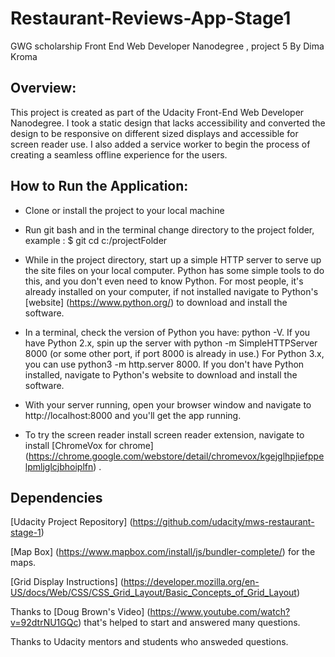 # Restaurant-Reviews-App-Stage1
GWG scholarship Front End Web Developer Nanodegree , project 5
By Dima Kroma

## Overview:

This project is created as part of the Udacity Front-End Web Developer Nanodegree.
I took a static design that lacks accessibility and converted the design to be responsive on different sized displays and accessible for screen reader use. I also added a service worker to begin the process of creating a seamless offline experience for the users.

## How to Run the Application:

- Clone or install the project to your local machine

- Run git bash and in the terminal change directory to the project folder, example : 
$ git cd c:/projectFolder 

- While in the project directory, start up a simple HTTP server to serve up the site files on your local computer. Python has some simple tools to do this, and you don't even need to know Python. For most people, it's already installed on your computer, if not installed navigate to Python's [website] (https://www.python.org/) to download and install the software.

- In a terminal, check the version of Python you have: python -V. If you have Python 2.x, spin up the server with python -m SimpleHTTPServer 8000 (or some other port, if port 8000 is already in use.) For Python 3.x, you can use python3 -m http.server 8000. If you don't have Python installed, navigate to Python's website to download and install the software.

- With your server running, open your browser window and navigate to http://localhost:8000 and you'll get the app running.

- To try the screen reader install screen reader extension, navigate to install [ChromeVox for chrome]  (https://chrome.google.com/webstore/detail/chromevox/kgejglhpjiefppelpmljglcjbhoiplfn) .

## Dependencies
[Udacity Project Repository] (https://github.com/udacity/mws-restaurant-stage-1)

[Map Box] (https://www.mapbox.com/install/js/bundler-complete/)  for the maps.

[Grid Display Instructions] (https://developer.mozilla.org/en-US/docs/Web/CSS/CSS_Grid_Layout/Basic_Concepts_of_Grid_Layout)
 
Thanks to [Doug Brown's Video] (https://www.youtube.com/watch?v=92dtrNU1GQc) that's helped to start and answered many questions.

Thanks to Udacity mentors and students who answeded questions.
